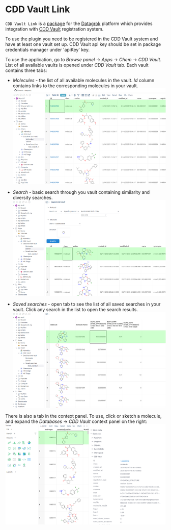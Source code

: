 # CDD Vault Link

`CDD Vault Link` is a [package](https://datagrok.ai/help/develop/develop#packages) for the [Datagrok](https://datagrok.ai) platform which
provides integration with [CDD Vault](https://www.collaborativedrug.com/cdd-informatics-platform) registration system.

To use the plugin you need to be registered in the CDD Vault system and have at least one vault set up.
CDD Vault api key should be set in package credentials manager under 'apiKey' key.

To use the application, go to *Browse panel* -> *Apps* -> *Chem* -> *CDD Vault*.
List of all available vaults is opened under *CDD Vault* tab. Each vault contains three tabs:

* *Molecules* - the list of all available molecules in the vault. *Id* column contains links to the corresponding molecules in your vault.
![Molecules tab](images/molecules.png)

* *Search* - basic search through you vault containing similarity and diversity searches.
![Search tab](images/search.png)

* *Saved searches* - open tab to see the list of all saved searches in your vault. Click any search in the list to open the search results.
![Saved search](images/saved_search.png)

There is also a tab in the context panel. To use, click or sketch a molecule, and expand the *Databases* -> *CDD Vault* context panel on the right:
![Context panel](images/context_panel.png)

